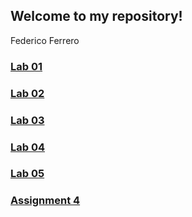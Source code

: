 ## Welcome to my repository!
Federico Ferrero

### [Lab 01](Lab01.html)
### [Lab 02](Lab02.html)
### [Lab 03](Lab03.html)
### [Lab 04](Lab04.html)
### [Lab 05](Lab05.html)
### [Assignment 4](Assignment_4.html)


